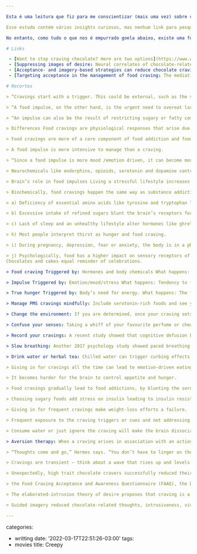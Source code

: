 ```yaml
---

Esta é uma leitura que fiz para me conscientizar (mais uma vez) sobre consumir comida compulsivamente. Hoje faço isso de maneira crônica, e apesar de geralmente ser comida de verdade (frutas, chocolate com alto teor de cacau) acredito fazer mal para o organismo consumir tanto em tão pouco tempo. E o pior: sem estar de fato sentindo o alimento consumido.

Esse estudo contém vários insights curiosos, mas nenhum link para pesquisa. Posso usar como um guia informal. É quase um blog de fofoca, pois sem referências fica difícil acreditar em tantas afirmações. Bem-vindo ao jornalismo do século 21.

No entanto, como tudo o que nos é empurrado goela abaixo, existe uma forma de saber se é verdade: faça o teste.

# Links

 - [Want to stop craving chocolate? Here are two options](https://www.washingtonpost.com/lifestyle/wellness/want-to-stop-craving-chocolate-here-are-two-options/2018/06/25/48a0e698-7407-11e8-805c-4b67019fcfe4_story.html)
 - [Suppressing images of desire: Neural correlates of chocolate-related thoughts in high and low trait chocolate cravers](https://pubmed.ncbi.nlm.nih.gov/29518469/)
 - [Acceptance- and imagery-based strategies can reduce chocolate cravings: A test of the elaborated-intrusion theory of desire](https://pubmed.ncbi.nlm.nih.gov/28196711/)
 - [Targeting acceptance in the management of food craving: The mediating roles of eating styles and thought suppression](https://pubmed.ncbi.nlm.nih.gov/29665461/)

# Recortes

> “Cravings start with a trigger. This could be external, such as the scent of chocolate chip cookies. Or it could be internal, such as being angry or bored. Second, you elaborate on these thoughts by using mental imagery, and this is what turns it into a full-fledged craving.” To banish the craving, you need to interrupt this process. One approach is to practise mindfulness, accept the thoughts and move on. Another is to try to suppress the thoughts altogether by distracting yourself.

> “A food impulse, on the other hand, is the urgent need to overeat large portions of a particular food within a few minutes and later, experience guilt and shame. These sudden impulses mostly occur after a stress-induced activity, physical and mental.

> “An impulse can also be the result of restricting sugary or fatty comfort foods over a period of time.”

> Differences Food cravings are physiological responses that arise due to imbalances in hormone levels or alterations in chemicals that link the digestive system and the brain. Food impulses are more psychological which develop due to imbalances in the neurochemicals of the brain that regulate mood, appetite and memory.

> Food cravings are more of a core component of food addiction and food impulse is a component of emotional eating disorder.

> A food impulse is more intensive to manage than a craving.

> “Since a food impulse is more mood /emotion driven, it can become more challenging for a person to continue the day without finding an alternative way. They can be chronic and recurrent affecting a person’s emotional well-being,” said Vinolia.

> Neurochemicals like endorphins, opioids, serotonin and dopamine control our reward-seeking behaviours like overeating. When an imbalance in hormone levels or in these neurochemicals occurs, the brain creates triggers that are similar to hunger.

> Brain’s role in food impulses Living a stressful lifestyle increases the level of cortisol, known as stress hormone. This hormone causes the brain to increase appetite as the body constantly needs energy to combat stress. Increased cortisol levels and the deficiency of these feel-good chemicals trigger a sudden food impulse, an urgent need to eat a particular food which our brain associates with reward and pleasure.

> Biochemically, food cravings happen the same way as substance addiction and alcoholism.

> a) Deficiency of essential amino acids like tyrosine and tryptophan leads to reduced synthesis of the neurochemicals that control the reward centre of our brain.

> b) Excessive intake of refined sugars blunt the brain’s receptors for receiving signals from neurotransmitters that induce happiness.

> c) Lack of sleep and an unhealthy lifestyle alter hormones like ghrelin, leptin and insulin which play a major role in controlling appetite and induce cravings.

> h) Most people interpret thirst as hunger and food craving.

> i) During pregnancy, depression, fear or anxiety, the body is in a physiological reaction of fight and flight response where the brain turns on the mode for all hormones and chemicals to be in an energy demanding and conservation state. These brain signals translate as food cravings and impulses.

> j) Psychologically, food has a higher impact on sensory receptors of the brain. For example, craving for home-cooked food at the time of sickness equals comfort. 
Chocolates and cakes equal reminder of celebrations.

> Food craving Triggered by: Hormones and body chemicals What happens: Urge to eat particular foods; usually these foods are highly sugary, fatty, salty or spicy and are usually instant or junk foods. Result: Feeling satisfied within 2 servings.

> Impulse Triggered by: Emotion/mood/stress What happens: Tendency to feel hungry intensely and suddenly. There shall be a lack of patience or desire to self-cook and consume those foods wanted during an impulse. Result: Ordering/portioning large quantities and consuming it all at once.

> True hunger Triggered by: Body’s need for energy. What happens: The feeling of true hunger is gradual and slow. One feels more relaxed and does not feel very choosy with one particular food and might take time to decide his meal. Result: Mindful eating and achieving satiety.

> Manage PMS cravings mindfully: Include serotonin-rich foods and see your cravings fade away. Examples: Eggs, dairy, fish, banana, nuts, dates, chocolates.

> Change the environment: If you are determined, once your craving sets the alarm, just take a 5-minute walk or change your location which will divert your mind.

> Confuse your senses: Taking a whiff of your favourite perfume or chewing gum can trick your senses.

> Record your cravings: A recent study showed that cognitive defusion by accepting cravings and noting this in a diary increased the possibility of curbing the cravings.

> Slow breathing: Another 2017 psychology study showed paced breathing either at 6 or 9 breaths per minute while watching a picture of the favourite food curbed the craving within 2 minutes.

> Drink water or herbal tea: Chilled water can trigger curbing effects on our brain. Chewing gum can also be another way to curb cravings.

> Giving in for cravings all the time can lead to emotion-driven eating disorder.

> It becomes harder for the brain to control appetite and hunger.

> Food cravings gradually lead to food addictions, by blunting the serotonin and dopamine receptors of the brain which induce happiness resulting in low moods and depression.

> Choosing sugary foods add stress on insulin leading to insulin resistance, hormonal imbalance and PCOS.

> Giving in for frequent cravings make weight-loss efforts a failure.

> Frequent exposure to the craving triggers or cues and not addressing the cravings has shown to reduce the future occurrence of cravings.

> Consume water or just ignore the craving will make the brain dissociate popcorn with movies.

> Aversion therapy: When a craving arises in association with an action, choosing foods which we dislike makes the brain decode the associations.

> “Thoughts come and go,” Hormes says. “You don’t have to linger on them. You certainly don’t have to act on them.”

> Cravings are transient — think about a wave that rises up and levels off after some time — which is why different strategies work to ‘ride the wave’ until it’s gone.”

> Unexpectedly, high trait chocolate cravers successfully reduced their elevated chocolate thoughts in the suppression condition. This lends support for the use of thought suppression as a means of regulating unwanted thoughts, cravings and imagery.

> the Food Craving Acceptance and Awareness Questionnaire (FAAQ), the Dutch Eating Behavior Questionnaire (DEBQ), the White Bear Suppression Inventory (WBSI; a measure of thought suppression), and the reduced version of the Food Craving Questionnaire- Trait (FCQ-T-r).

> The elaborated-intrusion theory of desire proposes that craving is a two-stage process whereby initial intrusions about a desired target are subsequently elaborated with mental imagery.

> Guided imagery reduced chocolate-related thoughts, intrusiveness, vividness and craving intensity for chocolate cravers (Experiment 2), but not for the general sample (Experiment 1).

---
```

categories:
- writting
date: '2022-03-17T22:51:26-03:00'
tags:
- movies
title: Creepy
